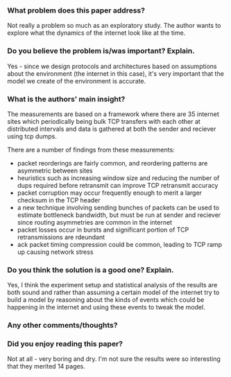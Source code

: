 ### What problem does this paper address?

Not really a problem so much as an exploratory study. The author wants to explore what the dynamics of the internet look like at the time.

### Do you believe the problem is/was important? Explain.

Yes - since we design protocols and architectures based on assumptions about the environment (the internet in this case), it's very important that the model we create of the environment is accurate.

### What is the authors' main insight?

The measurements are based on a framework where there are 35 internet sites which periodically being bulk TCP transfers with each other at distributed intervals and data is gathered at both the sender and reciever using tcp dumps.

There are a number of findings from these measurements:
- packet reorderings are fairly common, and reordering patterns are asymmetric between sites
- heuristics such as increasing window size and reducing the number of dups required before retransmit can improve TCP retransmit accuracy
- packet corruption may occur frequently enough to merit a larger checksum in the TCP header
- a new technique involving sending bunches of packets can be used to estimate bottleneck bandwidth, but must be run at sender and reciever since routing asymmetries are common in the internet
- packet losses occur in bursts and significant portion of TCP retransmissions are rdeundant
- ack packet timing compression could be common, leading to TCP ramp up causing network stress

### Do you think the solution is a good one? Explain.

Yes, I think the experiment setup and statistical analysis of the results are both sound and rather than assuming a certain model of the internet try to build a model by reasoning about the kinds of events which could be happening in the internet and using these events to tweak the model.

### Any other comments/thoughts?



### Did you enjoy reading this paper?

Not at all - very boring and dry. I'm not sure the results were so interesting that they merited 14 pages.